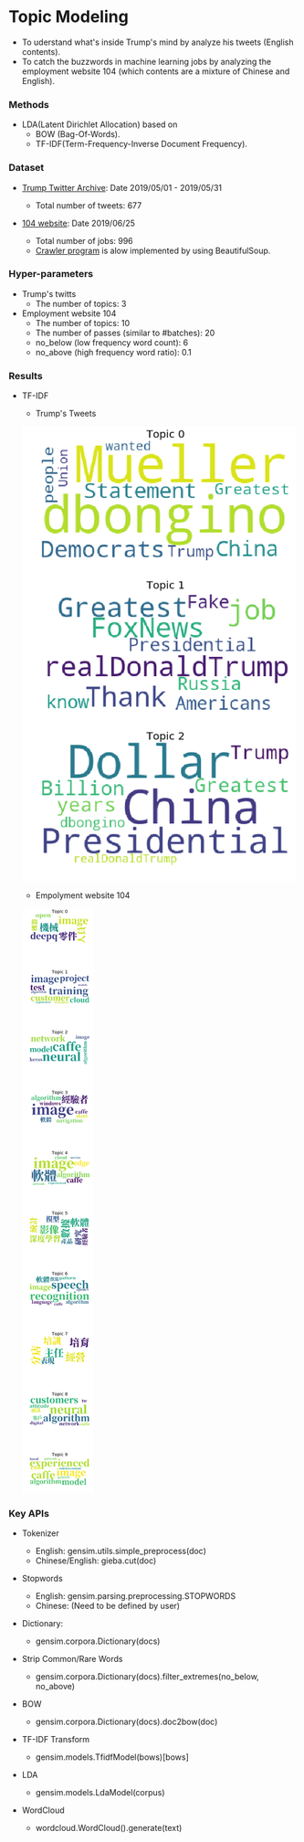 [trump_twitter_archive]: http://www.trumptwitterarchive.com/archive "Trump Twitter Archive"
[wordcloud_twitter]: https://github.com/Brandon-HY-Lin/topic_modeling/blob/master/lda_english/figures/word_cloud_twitter.png "WordCloud image"
[wordcloud_104]: https://github.com/Brandon-HY-Lin/topic_modeling/blob/master/lda_chinese/figures/word_cloud_104.png "WordCloud image of website 104"

# Topic Modeling
- To uderstand what's inside Trump's mind by analyze his tweets (English contents).
- To catch the buzzwords in machine learning jobs by analyzing the employment website 104 (which contents are a mixture of Chinese and English).

### Methods
- LDA(Latent Dirichlet Allocation) based on 
  - BOW (Bag-Of-Words).
  - TF-IDF(Term-Frequency-Inverse Document Frequency).

### Dataset
- [Trump Twitter Archive][trump_twitter_archive]: Date 2019/05/01 - 2019/05/31
  - Total number of tweets: 677
  
- [104 website](https://www.104.com.tw/jobs/search/?ro=0&kwop=7&keyword=machine%20learning&order=1&asc=0&page=1&mode=s&jobsource=2018indexpoc): Date 2019/06/25
  - Total number of jobs: 996
  - [Crawler program](https://github.com/Brandon-HY-Lin/topic_modeling/tree/master/crawler/employment_website_104) is alow implemented by using BeautifulSoup.
  
### Hyper-parameters
  - Trump's twitts
    - The number of topics: 3
  - Employment website 104
    - The number of topics: 10
    - The number of passes (similar to #batches): 20
    - no_below (low frequency word count): 6
    - no_above (high frequency word ratio): 0.1

### Results
- TF-IDF
  - Trump's Tweets
  
  ![WordCloud of Trump's twitter][wordcloud_twitter]


  - Empolyment website 104
  
  ![WordCloud of Employment Website 104][wordcloud_104]


### Key APIs
- Tokenizer
  - English: gensim.utils.simple_preprocess(doc)
  - Chinese/English: gieba.cut(doc)
  
- Stopwords
  - English: gensim.parsing.preprocessing.STOPWORDS
  - Chinese: (Need to be defined by user)
  
- Dictionary:
  - gensim.corpora.Dictionary(docs)
  
- Strip Common/Rare Words
  - gensim.corpora.Dictionary(docs).filter_extremes(no_below, no_above)
  
- BOW
  - gensim.corpora.Dictionary(docs).doc2bow(doc)
  
- TF-IDF Transform
  - gensim.models.TfidfModel(bows)[bows]
  
- LDA
  - gensim.models.LdaModel(corpus)
  
- WordCloud
  - wordcloud.WordCloud().generate(text)
